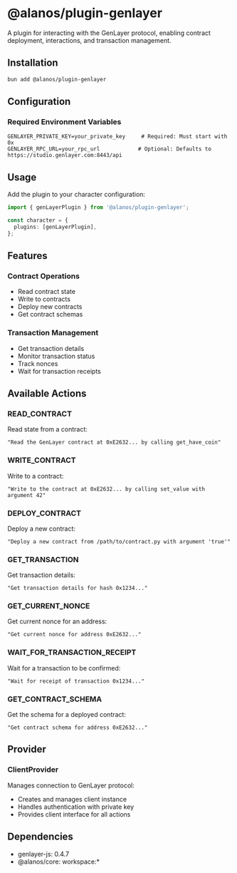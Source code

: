 # @alanos/plugin-genlayer

A plugin for interacting with the GenLayer protocol, enabling contract deployment, interactions, and transaction management.

## Installation

```bash
bun add @alanos/plugin-genlayer
```

## Configuration

### Required Environment Variables

```env
GENLAYER_PRIVATE_KEY=your_private_key     # Required: Must start with 0x
GENLAYER_RPC_URL=your_rpc_url            # Optional: Defaults to https://studio.genlayer.com:8443/api
```

## Usage

Add the plugin to your character configuration:

```typescript
import { genLayerPlugin } from '@alanos/plugin-genlayer';

const character = {
  plugins: [genLayerPlugin],
};
```

## Features

### Contract Operations

- Read contract state
- Write to contracts
- Deploy new contracts
- Get contract schemas

### Transaction Management

- Get transaction details
- Monitor transaction status
- Track nonces
- Wait for transaction receipts

## Available Actions

### READ_CONTRACT

Read state from a contract:

```plaintext
"Read the GenLayer contract at 0xE2632... by calling get_have_coin"
```

### WRITE_CONTRACT

Write to a contract:

```plaintext
"Write to the contract at 0xE2632... by calling set_value with argument 42"
```

### DEPLOY_CONTRACT

Deploy a new contract:

```plaintext
"Deploy a new contract from /path/to/contract.py with argument 'true'"
```

### GET_TRANSACTION

Get transaction details:

```plaintext
"Get transaction details for hash 0x1234..."
```

### GET_CURRENT_NONCE

Get current nonce for an address:

```plaintext
"Get current nonce for address 0xE2632..."
```

### WAIT_FOR_TRANSACTION_RECEIPT

Wait for a transaction to be confirmed:

```plaintext
"Wait for receipt of transaction 0x1234..."
```

### GET_CONTRACT_SCHEMA

Get the schema for a deployed contract:

```plaintext
"Get contract schema for address 0xE2632..."
```

## Provider

### ClientProvider

Manages connection to GenLayer protocol:

- Creates and manages client instance
- Handles authentication with private key
- Provides client interface for all actions

## Dependencies

- genlayer-js: 0.4.7
- @alanos/core: workspace:\*
